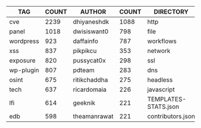 |    TAG    | COUNT |    AUTHOR    | COUNT |      DIRECTORY       | COUNT | SEVERITY | COUNT | TYPE | COUNT |
|-----------|-------|--------------|-------|----------------------|-------|----------|-------|------|-------|
| cve       |  2239 | dhiyaneshdk  |  1088 | http                 |  6768 | info     |  3275 | file |   310 |
| panel     |  1018 | dwisiswant0  |   798 | file                 |   310 | medium   |  1413 | dns  |    17 |
| wordpress |   923 | daffainfo    |   787 | workflows            |   191 | high     |  1412 |      |       |
| xss       |   837 | pikpikcu     |   353 | network              |   119 | critical |   888 |      |       |
| exposure  |   820 | pussycat0x   |   298 | ssl                  |    27 | low      |   234 |      |       |
| wp-plugin |   807 | pdteam       |   283 | dns                  |    17 | unknown  |    31 |      |       |
| osint     |   675 | ritikchaddha |   275 | headless             |    10 |          |       |      |       |
| tech      |   637 | ricardomaia  |   226 | javascript           |     2 |          |       |      |       |
| lfi       |   614 | geeknik      |   221 | TEMPLATES-STATS.json |     1 |          |       |      |       |
| edb       |   598 | theamanrawat |   221 | contributors.json    |     1 |          |       |      |       |
